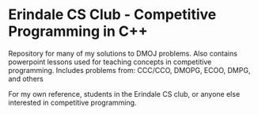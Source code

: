 # Erindale CS Club - Competitive Programming in C++
Repository for many of my solutions to DMOJ problems.
Also contains powerpoint lessons used for teaching concepts in competitive programming.
Includes problems from:
  CCC/CCO,
  DMOPG,
  ECOO,
  DMPG,
  and others

For my own reference, students in the Erindale CS club, or anyone else interested in competitive programming.
